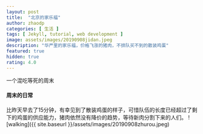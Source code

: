 ```yaml
---
layout: post
title:  "北京的家乐福"
author: zhaodp
categories: [ 生活 ]
tags: [ Jekyll, tutorial, web development ]
image: assets/images/20190908jidan.jpeg
description: "华严里的家乐福，价格飞涨的猪肉，不排队买不到的散装鸡蛋"
featured: true
hidden: true
rating: 4.0
---
```


一个混吃等死的周末

#### 周末的日常

比昨天早去了15分钟，有幸见到了散装鸡蛋的样子，可惜队伍的长度已经超过了剩下的鸡蛋的供应能力，猪肉依然没有降价的趋势，等待新肉分割下来的人们。
![walking]({{ site.baseurl }}/assets/images/20190908zhurou.jpeg)

